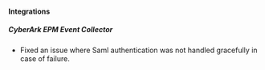 
#### Integrations
##### CyberArk EPM Event Collector
- Fixed an issue where Saml authentication was not handled gracefully in case of failure.
